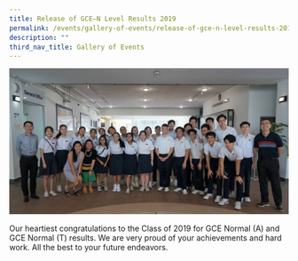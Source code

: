 ```yaml
---
title: Release of GCE–N Level Results 2019
permalink: /events/gallery-of-events/release-of-gce-n-level-results-2019/
description: ""
third_nav_title: Gallery of Events
---
```

![](/images/n%20levels.jpg)

Our heartiest congratulations to the Class of 2019 for GCE Normal (A) and GCE Normal (T) results. We are very proud of your achievements and hard work. All the best to your future endeavors.
